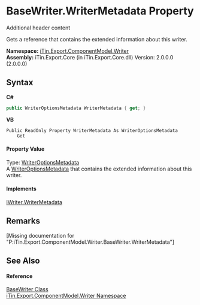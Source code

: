 # BaseWriter.WriterMetadata Property 
Additional header content 

Gets a reference that contains the extended information about this writer.

**Namespace:**&nbsp;<a href="N_iTin_Export_ComponentModel_Writer">iTin.Export.ComponentModel.Writer</a><br />**Assembly:**&nbsp;iTin.Export.Core (in iTin.Export.Core.dll) Version: 2.0.0.0 (2.0.0.0)

## Syntax

**C#**<br />
``` C#
public WriterOptionsMetadata WriterMetadata { get; }
```

**VB**<br />
``` VB
Public ReadOnly Property WriterMetadata As WriterOptionsMetadata
	Get
```


#### Property Value
Type: <a href="T_iTin_Export_ComponentModel_Writer_WriterOptionsMetadata">WriterOptionsMetadata</a><br />A <a href="T_iTin_Export_ComponentModel_Writer_WriterOptionsMetadata">WriterOptionsMetadata</a> that contains the extended information about this writer.

#### Implements
<a href="P_iTin_Export_ComponentModel_Writer_IWriter_WriterMetadata">IWriter.WriterMetadata</a><br />

## Remarks
\[Missing <remarks> documentation for "P:iTin.Export.ComponentModel.Writer.BaseWriter.WriterMetadata"\]

## See Also


#### Reference
<a href="T_iTin_Export_ComponentModel_Writer_BaseWriter">BaseWriter Class</a><br /><a href="N_iTin_Export_ComponentModel_Writer">iTin.Export.ComponentModel.Writer Namespace</a><br />